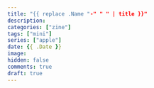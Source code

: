 ```yaml
---
title: "{{ replace .Name "-" " " | title }}"
description: 
categories: ["zine"]
tags: ["mini"]
series: ["apple"]
date: {{ .Date }}
image: 
hidden: false
comments: true
draft: true
---
```

